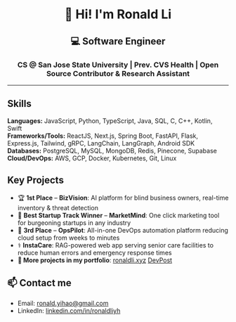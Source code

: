 <h1 align="center">👋 Hi! I'm Ronald Li</h1>
<h2 align="center">💻 Software Engineer</h2>

<h3 align="center">
CS @ San Jose State University | Prev. CVS Health | Open Source Contributor & Research Assistant
</h3>

--- 

## Skills
**Languages:** JavaScript, Python, TypeScript, Java, SQL, C, C++, Kotlin, Swift  
**Frameworks/Tools:** ReactJS, Next.js, Spring Boot, FastAPI, Flask, Express.js, Tailwind, gRPC, LangChain, LangGraph, Android SDK
**Databases:** PostgreSQL, MySQL, MongoDB, Redis, Pinecone, Supabase  
**Cloud/DevOps:** AWS, GCP, Docker, Kubernetes, Git, Linux  

## Key Projects
- 🏆 **1st Place** – **BizVision**: AI platform for blind business owners, real-time inventory & threat detection  
- 🥇 **Best Startup Track Winner** – **MarketMind**: One click marketing tool for burgeoning startups in any industry  
- 🥉 **3rd Place** – **OpsPilot**: All-in-one DevOps automation platform reducing cloud setup from weeks to minutes  
- ⚕️ **InstaCare**: RAG-powered web app serving senior care facilities to reduce human errors and emergency response times
- **🔗 More projects in my portfolio**: [ronaldli.xyz](https://www.ronaldli.xyz) [DevPost](https://devpost.com/ronaldliyh)

## 📫 Contact me
- Email: ronald.yihao@gmail.com
- LinkedIn: [linkedin.com/in/ronaldliyh](https://linkedin.com/in/ronaldliyh)



